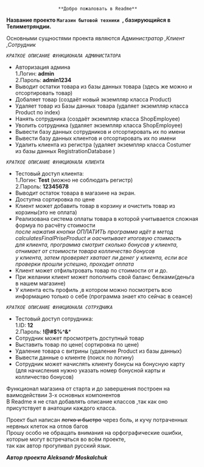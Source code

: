                        **Добро пожаловать в Readme** 

**Название проекто `Магазин бытовой техники `, базирующийся в Телиметряндии.**

Основными сущностями проекта являются _Администратор ,Клиент ,Сотрудник_<br>

_`КРАТКОЕ ОПИСАНИЕ ФУНКЦИОНАЛА АДМИНИСТАТОРА`_
- Авторизация админа <br>
  1.Логин: **admin**<br>
  2.Пароль: **admin1234**<br>
- Выводит остатки товара из базы данных товара (здесь же можно и отсортировать товар)<br>
- Добаляет товар (создаёт новый экземпляр класса Product)<br>
- Удаляет товар из Базы данных товара (удаляет экземпляр класса Product по index)<br>
- Нанять сотрудника (создаёт экземпляр класса ShopEmployee)<br>
- Уволить сотрудника (удаляет экземпляр класса ShopEmployee)<br>
- Вывести базу данных сотрудников и отсортировать их по имени<br>
- Вывести базу данных клиентов и отсортировать их по имени<br>
- Удалить клиента из регистра (удаляет экземпляр класса Costumer из базы данных RegistrationDatabase )

_`КРАТКОЕ ОПИСАНИЕ ФУНКЦИОНАЛА КЛИЕНТА`_<br>
- Тестовый доступ клиента:<br>
  1.Логин: **Test** (можно не соблюдать регистр)  
  2.Пароль: **12345678**<br>
- Выводит остаток товара в магазине на экран.
- Доступна сортировка по цене
- Клиент может добавить товар в корзину и очистить товар из корзины(это не оплата)
- Реализована система оплаты товара в которой учитывается сложная формуа по расчёту стоимости<br>
 _после нажатия кнопки ОПЛАТИТЬ программа идёт в метод calculatesFinalPriseProduct и оасчитывает итоговую стоимость<br>
 для клиента, программа смотрит сколько бонусов у клиента, отнимает от стоимости товара колличество бонусов<br>
  у клиента, затем проверяет хватает ли денег у клиента, если все проверки прошли успешно, проходит оплата_
- Клиент может отфильтровать товар по стоимости от и до.
- При желании клиент может пополнить свой баланс белками(деньга в нашем магазине)
- У клиента есть профиль ,в котором можно посмотреть всю информацию только о себе (программа знает кто сейчас в сеансе)

_`КРАТКОЕ ОПИСАНИЕ ФУНКЦИОНАЛА СОТРУДНИКА`_<br>
- Тестовый доступ сотрудника:<br>
  1.ID: **12**  
  2.Пароль: **!@#$%^&***<br>
- Сотрудник может просмотреть доступный товар
- Выставить товар по цене( сортировка по цене)
- Удаление товара с витрины (удаление Product из базы данных)
- Вывести данные о клиенте (поиск по логину)
- Сотрудник может начислять клиенту бонусы на бонусную карту<br>(для начисления нужно указать номер бонусной карты и колличество бонусов)

Функционал магазина от старта и до завершения построен на ваимодействии 3-х основных компонентов<br>
В Readme я не стал добавлять описание  классов ,так как оно присутствует в анатоции каждого класса.

Проект был написан ~~легко и быстро~~ через боль, и кучу потраченных нервных клеток на отлов багов <br>
Прошу особо не обращать внимания на орфографические ошибки, которые могут встречаться во всём проекте,<br>
так как автор прогуливал русский язык.

**_Автор проекта Aleksandr Moskalchuk_**
